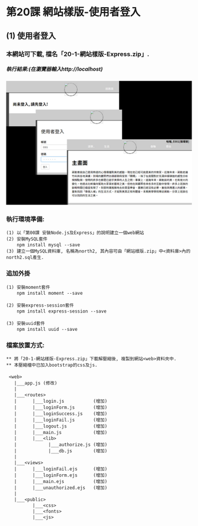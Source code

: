 # 第20課 網站樣版-使用者登入


## (1) 使用者登入

### 本網站可下載, 檔名「20-1-網站樣版-Express.zip」.


##### 執行結果:(在瀏覽器輸入http://localhost)
![GitHub Logo](/images/results20-1.jpg)


### 執行環境準備:
```
(1) 以「第00課 安裝Node.js及Express」的說明建立一個web網站
(2) 安裝MySQL套件
    npm install mysql --save
(3) 建立一個MySQL資料庫, 名稱為north2, 其內容可由「網站樣版.zip」中<資料庫>內的north2.sql產生.
```


### 追加外掛
```
(1) 安裝moment套件
    npm install moment --save
    
(2) 安裝express-session套件
    npm install express-session --save 
    
(3) 安裝uuid套件
    npm install uuid --save  
```



### 檔案放置方式:
```
** 將「20-1-網站樣版-Express.zip」下載解壓縮後, 複製到網站<web>資料夾中.
** 本壓縮檔中已加入bootstrap的css及js.

 <web>
   |___app.js (修改)
   |
   |___<routes>
   |      |___login.js           (增加)   
   |      |___loginForm.js       (增加)
   |      |___loginSuccess.js    (增加)  
   |      |___loginFail.js       (增加)     
   |      |___logout.js          (增加)   
   |      |___main.js            (增加) 
   |      |___<lib>
   |            |___authorize.js (增加)
   |            |___db.js        (增加)
   |
   |___<views>
   |      |___loginFail.ejs      (增加)
   |      |___loginForm.ejs      (增加)   
   |      |___main.ejs           (增加)  
   |      |___unauthorized.ejs   (增加)        
   |
   |___<public>
          |___<css>
          |___<fonts>          
          |___<js>
```
